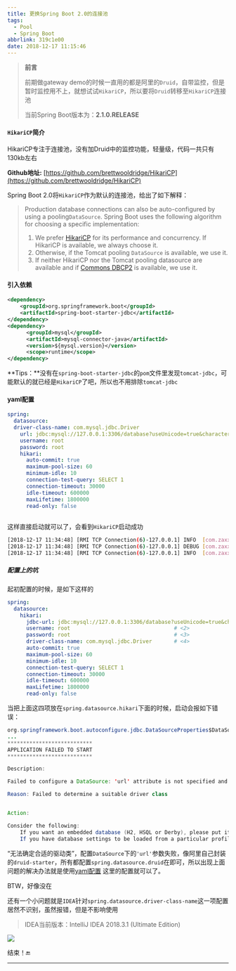 ```yaml
---
title: 更换Spring Boot 2.0的连接池
tags:
  - Pool
  - Spring Boot
abbrlink: 319c1e00
date: 2018-12-17 11:15:46
---
```


> **前言**
>
> 前期做gateway demo的时候一直用的都是阿里的`Druid`，自带监控，但是暂时监控用不上，就想试试`HikariCP`，所以要将`Druid`转移至`HikariCP`连接池
>
> 当前Spring Boot版本为：**2.1.0.RELEASE**

#### `HikariCP`简介

HikariCP专注于连接池，没有加Druid中的监控功能，轻量级，代码一共只有130kb左右

**Github地址:**  [https://github.com/brettwooldridge/HikariCP](https://github.com/brettwooldridge/HikariCP)

Spring Boot 2.0将`HikariCP`作为默认的连接池，给出了如下解释：

> Production database connections can also be auto-configured by using a pooling`DataSource`. Spring Boot uses the following algorithm for choosing a specific implementation:
>
> 1. We prefer [HikariCP](https://github.com/brettwooldridge/HikariCP) for its performance and concurrency. If HikariCP is available, we always choose it.
> 2. Otherwise, if the Tomcat pooling `DataSource` is available, we use it.
> 3. If neither HikariCP nor the Tomcat pooling datasource are available and if [Commons DBCP2](https://commons.apache.org/proper/commons-dbcp/) is available, we use it.

#### 引入依赖

```xml
<dependency>
	<groupId>org.springframework.boot</groupId>
	<artifactId>spring-boot-starter-jdbc</artifactId>
</dependency>
<dependency>
      <groupId>mysql</groupId>
      <artifactId>mysql-connector-java</artifactId>
      <version>${mysql.version}</version>
      <scope>runtime</scope>
</dependency>
```

**Tips：**没有在`spring-boot-starter-jdbc`的`pom`文件里发现`tomcat-jdbc`，可能默认的就已经是`HikariCP`了吧，所以也不用排除`tomcat-jdbc`

#### yaml配置 

```yaml
spring:
  datasource:
  driver-class-name: com.mysql.jdbc.Driver
    url: jdbc:mysql://127.0.0.1:3306/database?useUnicode=true&characterEncoding=utf-8&useSSL=false
    username: root
    password: root
    hikari:
      auto-commit: true
      maximum-pool-size: 60
      minimum-idle: 10
      connection-test-query: SELECT 1
      connection-timeout: 30000
      idle-timeout: 600000
      maxLifetime: 1800000
      read-only: false
    
```

这样直接启动就可以了，会看到`HikariCP`启动成功

```bash
[2018-12-17 11:34:48] [RMI TCP Connection(6)-127.0.0.1] INFO  [com.zaxxer.hikari.HikariDataSource] 110 - HikariPool-1 - Starting...
[2018-12-17 11:34:48] [RMI TCP Connection(6)-127.0.0.1] DEBUG [com.zaxxer.hikari.pool.HikariPool] 545 - HikariPool-1 - Added connection com.mysql.jdbc.JDBC4Connection@3961e5e4
[2018-12-17 11:34:48] [RMI TCP Connection(6)-127.0.0.1] INFO  [com.zaxxer.hikari.HikariDataSource] 123 - HikariPool-1 - Start completed.
```

##### 配置上的坑

起初配置的时候，是如下这样的

```yaml
spring:
  datasource:
    hikari:
      jdbc-url: jdbc:mysql://127.0.0.1:3306/database?useUnicode=true&characterEncoding=utf-8&useSSL=false # <1>
      username: root                                 # <2>
      password: root                                 # <3>
      driver-class-name: com.mysql.jdbc.Driver       # <4>
      auto-commit: true
      maximum-pool-size: 60
      minimum-idle: 10
      connection-test-query: SELECT 1
      connection-timeout: 30000
      idle-timeout: 600000
      maxLifetime: 1800000
      read-only: false
```

当把上面这四项放在`spring.datasource.hikari`下面的时候，启动会报如下错误：

```java
org.springframework.boot.autoconfigure.jdbc.DataSourceProperties$DataSourceBeanCreationException: Failed to determine a suitable driver class
...
***************************
APPLICATION FAILED TO START
***************************

Description:

Failed to configure a DataSource: 'url' attribute is not specified and no embedded datasource could be configured.

Reason: Failed to determine a suitable driver class


Action:

Consider the following:
	If you want an embedded database (H2, HSQL or Derby), please put it on the classpath.
	If you have database settings to be loaded from a particular profile you may need to activate it (no profiles are currently active).
```

“无法确定合适的驱动类”，配置`DataSource`下的`'url'`参数失败，像阿里自己封装的`druid-starter`，所有都配置`spring.datasource.druid`在即可，所以出现上面问题的解决办法就是使用[yaml配置](#yaml配置) 这里的配置就可以了。

BTW，好像没在	

还有一个小问题就是`IDEA`针对`spring.datasource.driver-class-name`这一项配置居然不识别，虽然报错，但是不影响使用

> IDEA当前版本：IntelliJ IDEA 2018.3.1 (Ultimate Edition)

![](https://ws1.sinaimg.cn/large/7074e5d2ly1fy9pd9022jj20nu02eglo.jpg)

结束！🔚

------

